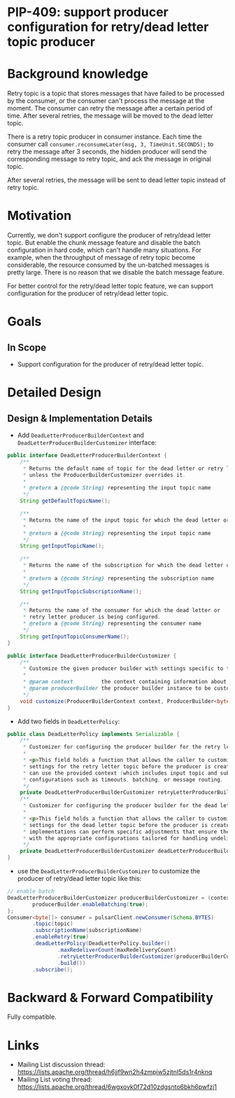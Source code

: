 
# PIP-409: support producer configuration for retry/dead letter topic producer

# Background knowledge

Retry topic is a topic that stores messages that have failed to be processed by the consumer, or the consumer can't process the message at the moment. 
The consumer can retry the message after a certain period of time. After several retries, the message will be moved to the dead letter topic.

There is a retry topic producer in consumer instance. Each time the consumer call `consumer.reconsumeLater(msg, 3, TimeUnit.SECONDS);` 
to retry the message after 3 seconds, the hidden producer will send the corresponding message to retry topic, and ack the message in original topic.

After several retries, the message will be sent to dead letter topic instead of retry topic.


# Motivation

Currently, we don't support configure the producer of retry/dead letter topic. But enable the chunk message feature
and disable the batch configuration in hard code, which can't handle many situations. For example, when the throughput 
of message of retry topic become considerable, the resource consumed by the un-batched messages is pretty large. 
There is no reason that we disable the batch message feature.

For better control for the retry/dead letter topic feature, we can support configuration for the producer of 
retry/dead letter topic.

# Goals

## In Scope

- Support configuration for the producer of retry/dead letter topic.


# Detailed Design

## Design & Implementation Details

- Add `DeadLetterProducerBuilderContext` and `DeadLetterProducerBuilderCustomizer` interface:
```java
public interface DeadLetterProducerBuilderContext {
    /**
     * Returns the default name of topic for the dead letter or retry letter producer. This topic name is used
     * unless the ProducerBuilderCustomizer overrides it.
     *
     * @return a {@code String} representing the input topic name
     */
    String getDefaultTopicName();

    /**
     * Returns the name of the input topic for which the dead letter or retry letter producer is being configured.
     *
     * @return a {@code String} representing the input topic name
     */
    String getInputTopicName();

    /**
     * Returns the name of the subscription for which the dead letter or retry letter producer is being configured.
     *
     * @return a {@code String} representing the subscription name
     */
    String getInputTopicSubscriptionName();

    /**
     * Returns the name of the consumer for which the dead letter or
     * retry letter producer is being configured.
     * @return a {@code String} representing the consumer name
     */
    String getInputTopicConsumerName();
}

public interface DeadLetterProducerBuilderCustomizer {
    /**
     * Customize the given producer builder with settings specific to the topic context provided.
     *
     * @param context         the context containing information about the input topic and the subscription
     * @param producerBuilder the producer builder instance to be customized
     */
    void customize(ProducerBuilderContext context, ProducerBuilder<byte[]> producerBuilder);
}
```

- Add two fields in `DeadLetterPolicy`:
```java
public class DeadLetterPolicy implements Serializable {
    /**
     * Customizer for configuring the producer builder for the retry letter topic.
     *
     * <p>This field holds a function that allows the caller to customize the producer builder
     * settings for the retry letter topic before the producer is created. The customization logic
     * can use the provided context (which includes input topic and subscription details) to adjust
     * configurations such as timeouts, batching, or message routing.
     */
    private DeadLetterProducerBuilderCustomizer retryLetterProducerBuilderCustomizer;
    /**
     * Customizer for configuring the producer builder for the dead letter topic.
     *
     * <p>This field holds a function that allows the caller to customize the producer builder
     * settings for the dead letter topic before the producer is created. Using the provided context,
     * implementations can perform specific adjustments that ensure the dead letter queue operates
     * with the appropriate configurations tailored for handling undeliverable messages.
     */
    private DeadLetterProducerBuilderCustomizer deadLetterProducerBuilderCustomizer;
}
```

- use the `DeadLetterProducerBuilderCustomizer` to customize the producer of retry/dead letter topic like this:
```java
// enable batch
DeadLetterProducerBuilderCustomizer producerBuilderCustomizer = (context, producerBuilder) -> {
        producerBuilder.enableBatching(true);
};
Consumer<byte[]> consumer = pulsarClient.newConsumer(Schema.BYTES)
        .topic(topic)
        .subscriptionName(subscriptionName)
        .enableRetry(true)
        .deadLetterPolicy(DeadLetterPolicy.builder()
                .maxRedeliverCount(maxRedeliveryCount)
                .retryLetterProducerBuilderCustomizer(producerBuilderCustomizer)
                .build())
        .subscribe();
```


# Backward & Forward Compatibility

Fully compatible.

# Links

<!--
Updated afterwards
-->
* Mailing List discussion thread: https://lists.apache.org/thread/h6jjf9wn2h4zmpjw5zjtnl5ds1r4nknq
* Mailing List voting thread: https://lists.apache.org/thread/6wgxovk0f72d10zdgsnto6bkh6pwfzj1
